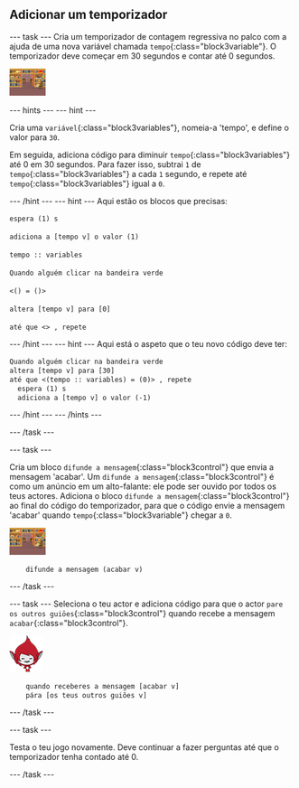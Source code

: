 ## Adicionar um temporizador

--- task --- Cria um temporizador de contagem regressiva no palco com a ajuda de uma nova variável chamada `tempo`{:class="block3variable"}. O temporizador deve começar em 30 segundos e contar até 0 segundos.

![Actor do palco](images/stage-sprite.png)

--- hints ---
 --- hint ---

Cria uma `variável`{:class="block3variables"}, nomeia-a 'tempo', e define o valor para `30`.

Em seguida, adiciona código para diminuir `tempo`{:class="block3variables"} até 0 em 30 segundos. Para fazer isso, subtrai `1` de `tempo`{:class="block3variables"} a cada `1` segundo, e repete até `tempo`{:class="block3variables"} igual a `0`.

--- /hint --- --- hint --- Aqui estão os blocos que precisas:

```blocks3
espera (1) s

adiciona a [tempo v] o valor (1)

tempo :: variables

Quando alguém clicar na bandeira verde

<() = ()>

altera [tempo v] para [0]

até que <> , repete
```

--- /hint --- --- hint --- Aqui está o aspeto que o teu novo código deve ter:

```blocks3
Quando alguém clicar na bandeira verde
altera [tempo v] para [30]
até que <(tempo :: variables) = (0)> , repete 
  espera (1) s
  adiciona a [tempo v] o valor (-1)
```

--- /hint --- --- /hints ---

--- /task ---

--- task ---

Cria um bloco `difunde a mensagem`{:class="block3control"} que envia a mensagem 'acabar'. Um `difunde a mensagem`{:class="block3control"} é como um anúncio em um alto-falante: ele pode ser ouvido por todos os teus actores. Adiciona o bloco `difunde a mensagem`{:class="block3control"} ao final do código do temporizador, para que o código envie a mensagem 'acabar' quando `tempo`{:class="block3variable"} chegar a `0`.

![Actor do palco](images/stage-sprite.png)

```blocks3
    difunde a mensagem (acabar v)
```

--- /task ---

--- task --- Seleciona o teu actor e adiciona código para que o actor `pare os outros guiōes`{:class="block3control"} quando recebe a mensagem `acabar`{:class="block3control"}.

![Actor Giga](images/giga-sprite.png)

```blocks3
    quando receberes a mensagem [acabar v]
    pára [os teus outros guiões v]
```

--- /task ---

--- task ---

Testa o teu jogo novamente. Deve continuar a fazer perguntas até que o temporizador tenha contado até 0.

--- /task ---